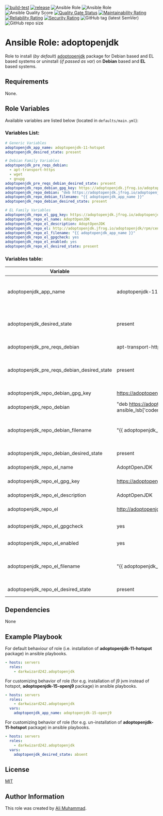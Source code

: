[![build-test](https://github.com/darkwizard242/ansible-role-adoptopenjdk/workflows/build-and-test/badge.svg?branch=master)](https://github.com/darkwizard242/ansible-role-adoptopenjdk/actions?query=workflow%3Abuild-and-test) [![release](https://github.com/darkwizard242/ansible-role-adoptopenjdk/workflows/release/badge.svg)](https://github.com/darkwizard242/ansible-role-adoptopenjdk/actions?query=workflow%3Arelease) ![Ansible Role](https://img.shields.io/ansible/role/46026?color=dark%20green%20) ![Ansible Role](https://img.shields.io/ansible/role/d/46026?label=role%20downloads) ![Ansible Quality Score](https://img.shields.io/ansible/quality/46026?label=ansible%20quality%20score) [![Quality Gate Status](https://sonarcloud.io/api/project_badges/measure?project=ansible-role-adoptopenjdk&metric=alert_status)](https://sonarcloud.io/dashboard?id=ansible-role-adoptopenjdk) [![Maintainability Rating](https://sonarcloud.io/api/project_badges/measure?project=ansible-role-adoptopenjdk&metric=sqale_rating)](https://sonarcloud.io/dashboard?id=ansible-role-adoptopenjdk) [![Reliability Rating](https://sonarcloud.io/api/project_badges/measure?project=ansible-role-adoptopenjdk&metric=reliability_rating)](https://sonarcloud.io/dashboard?id=ansible-role-adoptopenjdk) [![Security Rating](https://sonarcloud.io/api/project_badges/measure?project=ansible-role-adoptopenjdk&metric=security_rating)](https://sonarcloud.io/dashboard?id=ansible-role-adoptopenjdk) ![GitHub tag (latest SemVer)](https://img.shields.io/github/tag/darkwizard242/ansible-role-adoptopenjdk?label=release) ![GitHub repo size](https://img.shields.io/github/repo-size/darkwizard242/ansible-role-adoptopenjdk?color=orange&style=flat-square)

# Ansible Role: adoptopenjdk

Role to install (_by default_) [adoptopenjdk](https://adoptopenjdk.net/index.html) package for Debian based and EL based systems or uninstall (_if passed as var_) on **Debian** based and **EL** based systems.

## Requirements

None.

## Role Variables

Available variables are listed below (located in `defaults/main.yml`):

### Variables List:

```yaml
# Generic Variables
adoptopenjdk_app_name: adoptopenjdk-11-hotspot
adoptopenjdk_desired_state: present

# Debian Family Variables
adoptopenjdk_pre_reqs_debian:
  - apt-transport-https
  - wget
  - gnupg
adoptopenjdk_pre_reqs_debian_desired_state: present
adoptopenjdk_repo_debian_gpg_key: https://adoptopenjdk.jfrog.io/adoptopenjdk/api/gpg/key/public
adoptopenjdk_repo_debian: "deb https://adoptopenjdk.jfrog.io/adoptopenjdk/deb {{ ansible_lsb['codename'] }} main"
adoptopenjdk_repo_debian_filename: "{{ adoptopenjdk_app_name }}"
adoptopenjdk_repo_debian_desired_state: present

# EL Family Variables
adoptopenjdk_repo_el_gpg_key: https://adoptopenjdk.jfrog.io/adoptopenjdk/api/gpg/key/public
adoptopenjdk_repo_el_name: AdoptOpenJDK
adoptopenjdk_repo_el_description: AdoptOpenJDK
adoptopenjdk_repo_el: http://adoptopenjdk.jfrog.io/adoptopenjdk/rpm/centos/$releasever/$basearch
adoptopenjdk_repo_el_filename: "{{ adoptopenjdk_app_name }}"
adoptopenjdk_repo_el_gpgcheck: yes
adoptopenjdk_repo_el_enabled: yes
adoptopenjdk_repo_el_desired_state: present
```

### Variables table:

Variable                                   | Value (default)                                                                           | Description
------------------------------------------ | ----------------------------------------------------------------------------------------- | -----------------------------------------------------------------------------------------------------------------------------------------------------------------------------------------------------------------------
adoptopenjdk_app_name                      | adoptopenjdk-11-hotspot                                                                   | Name of AdoptOpenJdk package to install by default i.e. `adoptopenjdk-11-hotspot` . You may use other packages such as `adoptopenjdk-8-openj9`, `adoptopenjdk-15-hotspot` etc.. as well.
adoptopenjdk_desired_state                 | present                                                                                   | State of the adoptopenjdk_app_name package (i.e. `adoptopenjdk-11-hotspot` package itself.). Whether to install, verify if available or to uninstall (i.e. ansible apt module values: `present`, `latest`, or `absent`)
adoptopenjdk_pre_reqs_debian               | apt-transport-https, wget, gnupg                                                          | Package required by AdoptOpenJdk on Debain based systems.
adoptopenjdk_pre_reqs_debian_desired_state | present                                                                                   | State of the adoptopenjdk_pre_reqs_debian_desired_state packages. Whether to install, verify if available or to uninstall (i.e. ansible apt module values: `present`, `latest`, or `absent`)
adoptopenjdk_repo_debian_gpg_key           | <https://adoptopenjdk.jfrog.io/adoptopenjdk/api/gpg/key/public>                           | AdoptOpenJdk GPG required on Debian based systems.
adoptopenjdk_repo_debian                   | "deb <https://adoptopenjdk.jfrog.io/adoptopenjdk/deb> {{ ansible_lsb['codename'] }} main" | Repository URL for Debian based systems.
adoptopenjdk_repo_debian_filename          | "{{ adoptopenjdk_app_name }}"                                                             | Name of the repository file that will be stored at `/etc/apt/sources.list.d/` on Debian based systems. Defaults to the variable value for "{{ adoptopenjdk_app_name }}" which is `adoptopenjdk-11-hotspot` by default.
adoptopenjdk_repo_debian_desired_state     | present                                                                                   | State of Debian family repository file for AdoptOpenJdk.
adoptopenjdk_repo_el_name                  | AdoptOpenJDK                                                                              | Repository name for AdoptOpenJDK on EL based systems.
adoptopenjdk_repo_el_gpg_key               | <https://adoptopenjdk.jfrog.io/adoptopenjdk/api/gpg/key/public>                           | AdoptOpenJdk GPG required on EL based systems.
adoptopenjdk_repo_el_description           | AdoptOpenJDK                                                                              | Description to be added in EL based repository file for AdoptOpenJDK.
adoptopenjdk_repo_el                       | <http://adoptopenjdk.jfrog.io/adoptopenjdk/rpm/centos/$releasever/$basearch>              | Repository `baseurl` for AdoptOpenJDK on EL based systems.
adoptopenjdk_repo_el_gpgcheck              | yes                                                                                       | Boolean for whether to perform gpg check against AdoptOpenJDK on EL based systems.
adoptopenjdk_repo_el_enabled               | yes                                                                                       | Boolean for whether to set AdoptOpenJDK repo as 'enabled' on EL based systems.
adoptopenjdk_repo_el_filename              | "{{ adoptopenjdk_app_name }}"                                                             | Name of the repository file that will be stored at `/etc/yum/sources.list.d/` on EL based systems. Defaults to the variable value for "{{ adoptopenjdk_app_name }}" which is `adoptopenjdk-11-hotspot` by default.
adoptopenjdk_repo_el_desired_state         | present                                                                                   | State of EL family repository file for AdoptOpenJdk.

## Dependencies

None

## Example Playbook

For default behaviour of role (i.e. installation of **adoptopenjdk-11-hotspot** package) in ansible playbooks.

```yaml
- hosts: servers
  roles:
    - darkwizard242.adoptopenjdk
```

For customizing behavior of role (for e.g. installation of j9 jvm instead of hotspot, **adoptopenjdk-15-openj9** package) in ansible playbooks.

```yaml
- hosts: servers
  roles:
    - darkwizard242.adoptopenjdk
  vars:
    adoptopenjdk_app_name: adoptopenjdk-15-openj9
```

For customizing behavior of role (for e.g. un-installation of **adoptopenjdk-11-hotspot** package) in ansible playbooks.

```yaml
- hosts: servers
  roles:
    - darkwizard242.adoptopenjdk
  vars:
    adoptopenjdk_desired_state: absent
```

## License

[MIT](https://github.com/darkwizard242/ansible-role-adoptopenjdk/blob/master/LICENSE)

## Author Information

This role was created by [Ali Muhammad](https://www.linkedin.com/in/ali-muhammad-759791130/).
